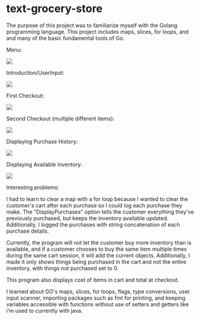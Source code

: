 # text-grocery-store

The purpose of this project was to familiarize myself with the Golang programming language. This project includes maps, slices, for loops, and and many of the basic fundamental tools of Go. 

Menu:

![](Screenshots/MenuDisplay.png)

Introduction/UserInput:

![](Screenshots/Introduction:UserInput.png)

First Checkout:

![](Screenshots/FirstCheckout.png)

Second Checkout (multiple different items):

![](Screenshots/SecondCheckout(multiple%20items).png)

Displaying Purchase History:

![](Screenshots/DisplayingPurchaseHistory.png)

Displaying Available Inventory:

![](Screenshots/DisplayingAvailableInventory.png)

Interesting problems:

I had to learn to clear a map with a for loop because I wanted to clear the customer's cart after each purchase so I could log each purchase they make. The "DisplayPurchases" option tells the customer everything they've previously purchased, but keeps the inventory available updated. Additionally, I logged the purchases with string concatenation of each purchase details. 

Currently, the program will not let the customer buy more inventory than is available, and if a customer chooses to buy the same item multiple times during the same cart session, it will add the current objects. Additionally, I made it only shows things being purchased in the cart and not the entire inventory, with things not purchased set to 0. 

This program also displays cost of items in cart and total at checkout. 

I learned about GO's maps, slices, for loops, flags, type conversions, user input scanner, importing packages such as fmt for printing, and keeping variables accessible with functions without use of setters and getters like i'm used to currently with java.

